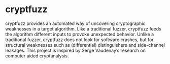 cryptfuzz
=========

cryptfuzz provides an automated way of uncovering cryptographic weaknesses in a target algorithm. Like a traditional fuzzer, cryptfuzz feeds the algorithm different inputs to provoke unexpected behavior. Unlike a traditional fuzzer, cryptfuzz does not look for software crashes, but for structural weaknesses such as (differential) distinguishers and side-channel leakages. This project is inspired by Serge Vaudenay’s research on computer aided cryptanalysis.
